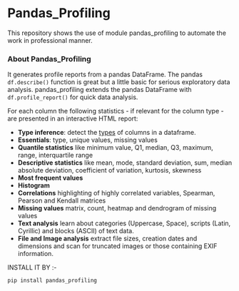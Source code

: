 # Pandas_Profiling
This repository shows the use of module pandas_profiling to automate the work in professional manner.

### About Pandas_Profiling
It generates profile reports from a pandas DataFrame. The pandas `df.describe()` function is great but a little basic for serious exploratory data analysis. pandas_profiling extends the pandas DataFrame with `df.profile_report()` for quick data analysis.

For each column the following statistics - if relevant for the column type - are presented in an interactive HTML report:
* **Type inference**: detect the [types](#types) of columns in a dataframe.
* **Essentials**: type, unique values, missing values
* **Quantile statistics** like minimum value, Q1, median, Q3, maximum, range, interquartile range
* **Descriptive statistics** like mean, mode, standard deviation, sum, median absolute deviation, coefficient of variation, kurtosis, skewness
* **Most frequent values**
* **Histogram**
* **Correlations** highlighting of highly correlated variables, Spearman, Pearson and Kendall matrices
* **Missing values** matrix, count, heatmap and dendrogram of missing values
* **Text analysis** learn about categories (Uppercase, Space), scripts (Latin, Cyrillic) and blocks (ASCII) of text data.
* **File and Image analysis** extract file sizes, creation dates and dimensions and scan for truncated images or those containing EXIF information.

INSTALL IT BY :-

`pip install pandas_profiling`
